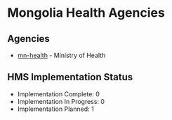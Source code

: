 # Mongolia Health Agencies

## Agencies

- [mn-health](mn-health/index.md) - Ministry of Health

## HMS Implementation Status

- Implementation Complete: 0
- Implementation In Progress: 0
- Implementation Planned: 1
